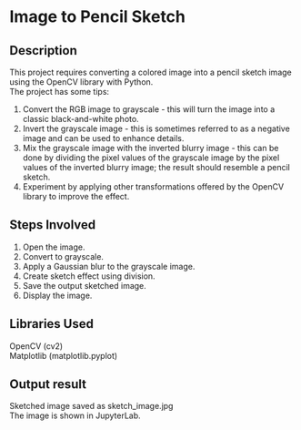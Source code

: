 # Image to Pencil Sketch
## Description
This project requires converting a colored image into a pencil sketch image using the OpenCV library with Python.<br>
The project has some tips:
1. Convert the RGB image to grayscale - this will turn the image into a classic black-and-white photo.
2. Invert the grayscale image - this is sometimes referred to as a negative image and can be used to enhance details.
3. Mix the grayscale image with the inverted blurry image - this can be done by dividing the pixel values of the grayscale image by the pixel values of the inverted blurry image; the result should resemble a pencil sketch.
4. Experiment by applying other transformations offered by the OpenCV library to improve the effect.
## Steps Involved
1. Open the image.
2. Convert to grayscale.
3. Apply a Gaussian blur to the grayscale image.
4. Create sketch effect using division.
5. Save the output sketched image.
6. Display the image.
## Libraries Used
OpenCV (cv2)<br>
Matplotlib (matplotlib.pyplot)
## Output result
Sketched image saved as sketch_image.jpg<br>
The image is shown in JupyterLab.
